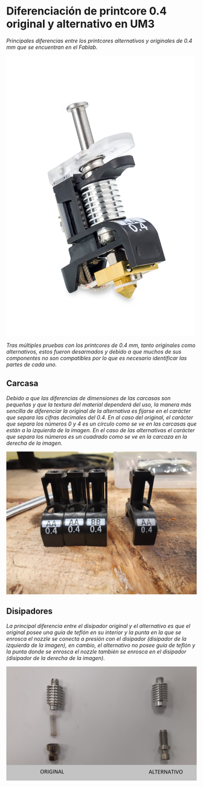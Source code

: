 # Diferenciación de printcore 0.4 original y alternativo en UM3

 _Principales diferencias entre los printcores alternativos y originales de 0.4 mm que se encuentran en el Fablab._
 
<img title="printcore-AA-0.4" width="500" heigth="500" src = "./img/Print-core-AA-front.png">

_Tras múltiples pruebas con los printcores de 0.4 mm, tanto originales como alternativos, estos fueron desarmados y debido a que muchos de sus componentes no son compatibles por lo que es necesario identificar las partes de cada uno._

## Carcasa 

_Debido a que las diferencias de dimensiones de las carcasas son pequeñas y que la textura del material dependerá del uso, la manera más sencilla de diferenciar la original de la alternativa es fijarse en el carácter que separa las cifras decimales del 0.4. En al caso del original, el carácter que separa los números 0 y 4 es un círculo como se ve en las carcasas que están a la izquierda de la imagen. En el caso de las alternativas el carácter que separa los números es un cuadrado como se ve en la carcaza en la derecha de la imagen._

<img title="carcasas" width="900" heigth="900" src = "./img/carcasas.jpg">

## Disipadores 

_La principal diferencia entre el disipador original y el alternativo es que el original posee una guía de teflón en su interior y la punta en la que se enrosca el nozzle se conecta a presión con el disipador (disipador de la izquierda de la imagen), en cambio, el alternativo no posee guía de teflón y la punta donde se enrosca el nozzle también se enrosca en el disipador (disipador de la derecha de la imagen)._

<img title="disipadores" width="900" heigth="900" src = "./img/comp-DISIPADOR.jpg">
